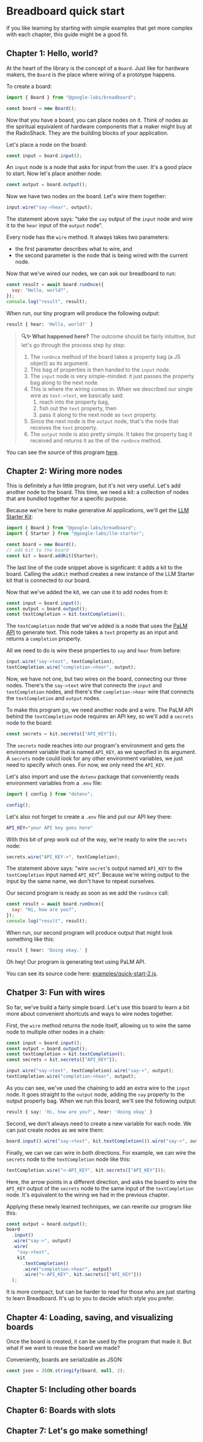 # Breadboard quick start

If you like learning by starting with simple examples that get more complex with each chapter, this guide might be a good fit.

## Chapter 1: Hello, world?

At the heart of the library is the concept of a `Board`. Just like for hardware makers, the `Board` is the place where wiring of a prototype happens.

To create a board:

```js
import { Board } from "@google-labs/breadboard";

const board = new Board();
```

Now that you have a board, you can place nodes on it. Think of nodes as the spiritual equivalent of hardware components that a maker might buy at the RadioShack. They are the building blocks of your application.

Let's place a node on the board:

```js
const input = board.input();
```

An `input` node is a node that asks for input from the user. It's a good place to start. Now let's place another node:

```js
const output = board.output();
```

Now we have two nodes on the board. Let's wire them together:

```js
input.wire("say->hear", output);
```

The statement above says: "take the `say` output of the `input` node and wire it to the `hear` input of the `output` node".

Every node has the `wire` method. It always takes two parameters:

- the first parameter describes what to wire, and
- the second parameter is the node that is being wired with the current node.

Now that we've wired our nodes, we can ask our breadboard to run:

```js
const result = await board.runOnce({
  say: "Hello, world?",
});
console.log("result", result);
```

When run, our tiny program will produce the following output:

```sh
result { hear: 'Hello, world?' }
```

> **🔍✨ What happened here?** The outcome should be fairly intuitive, but let's go through the process step by step:
>
> 1. The `runOnce` method of the board takes a property bag (a JS object) as its argument.
> 2. This bag of properties is then handed to the `input` node.
> 3. The `input` node is very simple-minded: it just passes the property bag along to the next node.
> 4. This is where the wiring comes in. When we described our single wire as `text->text`, we basically said:
>    1. reach into the property bag,
>    2. fish out the `text` property, then
>    3. pass it along to the next node as `text` property.
> 5. Since the next node is the `output` node, that's the node that receives the `text` property.
> 6. The `output` node is also pretty simple. It takes the property bag it received and returns it as the of the `runOnce` method.

You can see the source of this program [here](./examples/quick-start-1.js).

## Chapter 2: Wiring more nodes

This is definitely a fun little program, but it's not very useful. Let's add another node to the board. This time, we need a kit: a collection of nodes that are bundled together for a specific purpose.

Because we're here to make generative AI applications, we'll get the [LLM Starter Kit](https://github.com/google/labs-prototypes/tree/main/seeds/llm-starter):

```js
import { Board } from "@google-labs/breadboard";
import { Starter } from "@google-labs/llm-starter";

const board = new Board();
// add kit to the board
const kit = board.addKit(Starter);
```

The last line of the code snippet above is signficant: it adds a kit to the board. Calling the `addKit` method creates a new instance of the LLM Starter kit that is connected to our board.

Now that we've added the kit, we can use it to add nodes from it:

```js
const input = board.input();
const output = board.output();
const textCompletion = kit.textCompletion();
```

The `textCompletion` node that we've added is a node that uses the [PaLM API](https://developers.generativeai.google/) to generate text. This node takes a `text` property as an input and returns a `completion` property.

All we need to do is wire these properties to `say` and `hear` from before:

```js
input.wire("say->text", textCompletion);
textCompletion.wire("completion->hear", output);
```

Now, we have not one, but two wires on the board, connecting our three nodes. There's the `say->text` wire that connects the `input` and `textCompletion` nodes, and there's the `completion->hear` wire that connects the `textCompletion` and `output` nodes.

To make this program go, we need another node and a wire. The PaLM API behind the `textCompletion` node requires an API key, so we'll add a `secrets` node to the board:

```js
const secrets = kit.secrets(["API_KEY"]);
```

The `secrets` node reaches into our program's environment and gets the environment variable that is named `API_KEY`, as we specified in its argument. A `secrets` node could look for any other environment variables, we just need to specify which ones. For now, we only need the `API_KEY`.

Let's also import and use the `dotenv` package that conveniently reads environment variables from a `.env` file:

```js
import { config } from "dotenv";

config();
```

Let's also not forget to create a `.env` file and put our API key there:

```sh
API_KEY="your API key goes here"
```

With this bit of prep work out of the way, we're ready to wire the `secrets` node:

```js
secrets.wire("API_KEY->", textCompletion);
```

The statement above says: "wire `secret`'s output named `API_KEY` to the `textCompletion` input named `API_KEY`". Because we're wiring output to the input by the same name, we don't have to repeat ourselves.

Our second program is ready as soon as we add the `runOnce` call:

```js
const result = await board.runOnce({
  say: "Hi, how are you?",
});
console.log("result", result);
```

When run, our second program will produce output that might look something like this:

```sh
result { hear: 'Doing okay.' }
```

Oh hey! Our program is generating text using PaLM API.

You can see its source code here: [examples/quick-start-2.js](./examples/quick-start-2.js).

## Chatper 3: Fun with wires

So far, we've build a fairly simple board. Let's use this board to learn a bit more about convenient shortcuts and ways to wire nodes together.

First, the `wire` method returns the node itself, allowing us to wire the same node to multiple other nodes in a chain:

```js
const input = board.input();
const output = board.output();
const textCompletion = kit.textCompletion();
const secrets = kit.secrets(["API_KEY"]);

input.wire("say->text", textCompletion).wire("say->", output);
textCompletion.wire("completion->hear", output);
```

As you can see, we've used the chaining to add an extra wire to the `input` node. It goes straight to the `output` node, adding the `say` property to the output property bag. When we run this board, we'll see the following output:

```sh
result { say: 'Hi, how are you?', hear: 'doing okay' }
```

Second, we don't always need to create a new variable for each node. We can just create nodes as we wire them:

```js
board.input().wire("say->text", kit.textCompletion()).wire("say->", output);
```

Finally, we can we can wire in both directions. For example, we can wire the `secrets` node to the `textCompletion` node like this:

```js
textCompletion.wire("<-API_KEY", kit.secrets(["API_KEY"]));
```

Here, the arrow points in a different direction, and asks the board to wire the `API_KEY` output of the `secrets` node to the same input of the `textCompletion` node. It's equivalent to the wiring we had in the previous chapter.

Applying these newly learned techniques, we can rewrite our program like this:

```js
const output = board.output();
board
  .input()
  .wire("say->", output)
  .wire(
    "say->text",
    kit
      .textCompletion()
      .wire("completion->hear", output)
      .wire("<-API_KEY", kit.secrets(["API_KEY"]))
  );
```

It is more compact, but can be harder to read for those who are just starting to learn Breadboard. It's up to you to decide which style you prefer.

## Chapter 4: Loading, saving, and visualizing boards

Once the board is created, it can be used by the program that made it. But what if we want to reuse the board we made?

Conveniently, boards are serializable as JSON:

```js
const json = JSON.stringify(board, null, 2);
```

## Chapter 5: Including other boards

## Chapter 6: Boards with slots

<!--

## Templates and memory

Let's see if we can teach this board to act like a chat bot. To get there, it needs to learn two new skills: the ability to remember the conversation and have some sense of its role in a conversation.

Let's start with the last bit first. To teach our program to act in a certain way, we'll need a `textTemplate` node.

```js
const textTemplate = kit.textTemplate(
  "This is a conversation between a friendly assistant and their user." +
    "You are the assistant and your job is to try to be helpful, empathetic," +
    "and fun.\n\n" +
    "== Conversation History\n" +
    "{{context}}\n\n" +
    "== Current Conversation" +
    "\nuser: {{question}}\n" +
    "assistant:"
);
```

The `textTemplate` node takes a template string as its argument. The template string is a string that can contain placeholders. The placeholders are enclosed in double curly braces, like this: `{{placeholder}}`. The node replaces placholders with the values of the properties that are passed to it.

So, in the code snippet above, this node needs to have these two properties wired into it:

- `context`, which will contain conversation history so far, and
- `question`, the latest question the user asked. -->

## Chapter 7: Let's go make something!
